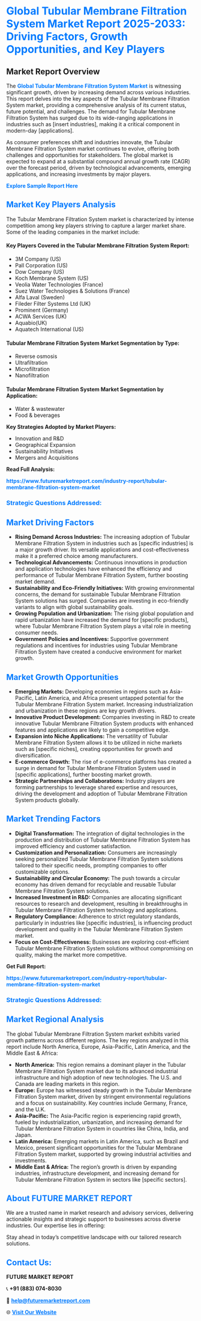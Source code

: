 <h1 style="color: #007BFF;">Global Tubular Membrane Filtration System Market Report 2025-2033: Driving Factors, Growth Opportunities, and Key Players</h1>

<section id="overview">
<h2>Market Report Overview</h2>
<p>The <a href="https://www.futuremarketreport.com/industry-report/tubular-membrane-filtration-system-market" style="color: #007BFF; text-decoration: none;"><strong>Global Tubular Membrane Filtration System Market</strong></a> is witnessing significant growth, driven by increasing demand across various industries. This report delves into the key aspects of the Tubular Membrane Filtration System market, providing a comprehensive analysis of its current status, future potential, and challenges. The demand for Tubular Membrane Filtration System has surged due to its wide-ranging applications in industries such as [insert industries], making it a critical component in modern-day [applications].</p>
<p>As consumer preferences shift and industries innovate, the Tubular Membrane Filtration System market continues to evolve, offering both challenges and opportunities for stakeholders. The global market is expected to expand at a substantial compound annual growth rate (CAGR) over the forecast period, driven by technological advancements, emerging applications, and increasing investments by major players.</p>
</section>

<section id="overview">
<p><a href="https://www.futuremarketreport.com/request-sample/reportId=53152" style="color: #007BFF; text-decoration: none;"><strong>Explore Sample Report Here</strong></a></p>
</section>

<section id="key-players">
<h2 style="color: #007BFF;">Market Key Players Analysis</h2>
<p>The Tubular Membrane Filtration System market is characterized by intense competition among key players striving to capture a larger market share. Some of the leading companies in the market include:</p>
<h4>Key Players Covered in the Tubular Membrane Filtration System Report:</h4>
<ul><li>3M Company (US)</li><li>Pall Corporation (US)</li><li>Dow Company (US)</li><li>Koch Membrane System (US)</li><li>Veolia Water Technologies (France)</li><li>Suez Water Technologies &amp; Solutions (France)</li><li>Alfa Laval (Sweden)</li><li>Fileder Filter Systems Ltd (UK)</li><li>Prominent (Germany)</li><li>ACWA Services (UK)</li><li>Aquabio(UK)</li><li>Aquatech International (US)</li></ul>
<h4>Tubular Membrane Filtration System Market Segmentation by Type:</h4>
<ul><li>Reverse osmosis</li><li>Ultrafiltration</li><li>Microfiltration</li><li>Nanofiltration</li></ul>

<h4>Tubular Membrane Filtration System Market Segmentation by Application:</h4>
<ul><li>Water &amp; wastewater</li><li>Food &amp; beverages</li></ul>
<p><strong>Key Strategies Adopted by Market Players:</strong></p>
<ul>
<li>Innovation and R&D</li>
<li>Geographical Expansion</li>
<li>Sustainability Initiatives</li>
<li>Mergers and Acquisitions</li>
</ul>
</section>

<section>
<p><strong>Read Full Analysis: </strong></p><a href="https://www.futuremarketreport.com/industry-report/tubular-membrane-filtration-system-market" style="color: #007BFF; text-decoration: none;"><strong>https://www.futuremarketreport.com/industry-report/tubular-membrane-filtration-system-market</strong></a>
<h3 style="color: #007BFF;">Strategic Questions Addressed:</h3>
</section>

<section id="driving-factors">
<h2 style="color: #007BFF;">Market Driving Factors</h2>
<ul>
<li><strong>Rising Demand Across Industries:</strong> The increasing adoption of Tubular Membrane Filtration System in industries such as [specific industries] is a major growth driver. Its versatile applications and cost-effectiveness make it a preferred choice among manufacturers.</li>
<li><strong>Technological Advancements:</strong> Continuous innovations in production and application technologies have enhanced the efficiency and performance of Tubular Membrane Filtration System, further boosting market demand.</li>
<li><strong>Sustainability and Eco-Friendly Initiatives:</strong> With growing environmental concerns, the demand for sustainable Tubular Membrane Filtration System solutions has surged. Companies are investing in eco-friendly variants to align with global sustainability goals.</li>
<li><strong>Growing Population and Urbanization:</strong> The rising global population and rapid urbanization have increased the demand for [specific products], where Tubular Membrane Filtration System plays a vital role in meeting consumer needs.</li>
<li><strong>Government Policies and Incentives:</strong> Supportive government regulations and incentives for industries using Tubular Membrane Filtration System have created a conducive environment for market growth.</li>
</ul>
</section>

<section id="growth-opportunities">
<h2 style="color: #007BFF;">Market Growth Opportunities</h2>
<ul>
<li><strong>Emerging Markets:</strong> Developing economies in regions such as Asia-Pacific, Latin America, and Africa present untapped potential for the Tubular Membrane Filtration System market. Increasing industrialization and urbanization in these regions are key growth drivers.</li>
<li><strong>Innovative Product Development:</strong> Companies investing in R&D to create innovative Tubular Membrane Filtration System products with enhanced features and applications are likely to gain a competitive edge.</li>
<li><strong>Expansion into Niche Applications:</strong> The versatility of Tubular Membrane Filtration System allows it to be utilized in niche markets such as [specific niches], creating opportunities for growth and diversification.</li>
<li><strong>E-commerce Growth:</strong> The rise of e-commerce platforms has created a surge in demand for Tubular Membrane Filtration System used in [specific applications], further boosting market growth.</li>
<li><strong>Strategic Partnerships and Collaborations:</strong> Industry players are forming partnerships to leverage shared expertise and resources, driving the development and adoption of Tubular Membrane Filtration System products globally.</li>
</ul>
</section>

<section id="trending-factors">
<h2 style="color: #007BFF;">Market Trending Factors</h2>
<ul>
<li><strong>Digital Transformation:</strong> The integration of digital technologies in the production and distribution of Tubular Membrane Filtration System has improved efficiency and customer satisfaction.</li>
<li><strong>Customization and Personalization:</strong> Consumers are increasingly seeking personalized Tubular Membrane Filtration System solutions tailored to their specific needs, prompting companies to offer customizable options.</li>
<li><strong>Sustainability and Circular Economy:</strong> The push towards a circular economy has driven demand for recyclable and reusable Tubular Membrane Filtration System solutions.</li>
<li><strong>Increased Investment in R&D:</strong> Companies are allocating significant resources to research and development, resulting in breakthroughs in Tubular Membrane Filtration System technology and applications.</li>
<li><strong>Regulatory Compliance:</strong> Adherence to strict regulatory standards, particularly in industries like [specific industries], is influencing product development and quality in the Tubular Membrane Filtration System market.</li>
<li><strong>Focus on Cost-Effectiveness:</strong> Businesses are exploring cost-efficient Tubular Membrane Filtration System solutions without compromising on quality, making the market more competitive.</li>
</ul>
</section>

<section>
<p><strong>Get Full Report: </strong></p><a href="https://www.futuremarketreport.com/industry-report/tubular-membrane-filtration-system-market" style="color: #007BFF; text-decoration: none;"><strong>https://www.futuremarketreport.com/industry-report/tubular-membrane-filtration-system-market</strong></a>
<h3 style="color: #007BFF;">Strategic Questions Addressed:</h3>
</section>


<section id="regional-analysis">
<h2 style="color: #007BFF;">Market Regional Analysis</h2>
<p>The global Tubular Membrane Filtration System market exhibits varied growth patterns across different regions. The key regions analyzed in this report include North America, Europe, Asia-Pacific, Latin America, and the Middle East & Africa:</p>
<ul>
<li><strong>North America:</strong> This region remains a dominant player in the Tubular Membrane Filtration System market due to its advanced industrial infrastructure and high adoption of new technologies. The U.S. and Canada are leading markets in this region.</li>
<li><strong>Europe:</strong> Europe has witnessed steady growth in the Tubular Membrane Filtration System market, driven by stringent environmental regulations and a focus on sustainability. Key countries include Germany, France, and the U.K.</li>
<li><strong>Asia-Pacific:</strong> The Asia-Pacific region is experiencing rapid growth, fueled by industrialization, urbanization, and increasing demand for Tubular Membrane Filtration System in countries like China, India, and Japan.</li>
<li><strong>Latin America:</strong> Emerging markets in Latin America, such as Brazil and Mexico, present significant opportunities for the Tubular Membrane Filtration System market, supported by growing industrial activities and investments.</li>
<li><strong>Middle East & Africa:</strong> The region’s growth is driven by expanding industries, infrastructure development, and increasing demand for Tubular Membrane Filtration System in sectors like [specific sectors].</li>
</ul>
</section>

<footer>
<h2 style="color: #007BFF;">About FUTURE MARKET REPORT</h2>
<p>We are a trusted name in market research and advisory services, delivering actionable insights and strategic support to businesses across diverse industries. Our expertise lies in offering:</p>

<p>Stay ahead in today’s competitive landscape with our tailored research solutions.</p>

<h2 style="color: #007BFF;">Contact Us:</h2>
<p><strong>FUTURE MARKET REPORT</strong></p>
<p>📞 <strong>+91 (883) 074-8030</strong></p>
<p>📧 <strong><a href="mailto:help@futuremarketreport.com" style="color: #007BFF;">help@futuremarketreport.com</a></strong></p>
<p>🌐 <strong><a href="https://www.futuremarketreport.com/" style="color: #007BFF;">Visit Our Website</a></strong></p>
</footer>